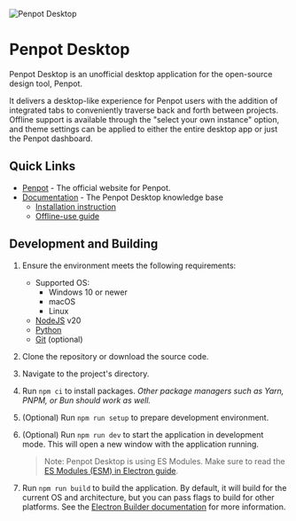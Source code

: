 ![Penpot Desktop](https://europe1.discourse-cdn.com/standard20/uploads/penpot/original/2X/b/bc6c290e4566bc12f8afa162bae80ffb20a7c7f5.jpeg)

# Penpot Desktop

Penpot Desktop is an unofficial desktop application for the open-source design tool, Penpot.

It delivers a desktop-like experience for Penpot users with the addition of integrated tabs to conveniently traverse back and forth between projects. Offline support is available through the "select your own instance" option, and theme settings can be applied to either the entire desktop app or just the Penpot dashboard.

## Quick Links

- [Penpot](https://penpot.app/) - The official website for Penpot.
- [Documentation](https://github.com/author-more/penpot-desktop/wiki) - The Penpot Desktop knowledge base
  - [Installation instruction](https://github.com/author-more/penpot-desktop/wiki/Installation)
  - [Offline-use guide](https://github.com/author-more/penpot-desktop/wiki/Self%E2%80%90hosting)

## Development and Building

1. Ensure the environment meets the following requirements:
   - Supported OS:
     - Windows 10 or newer
     - macOS
     - Linux
   - [NodeJS](https://nodejs.org/) v20
   - [Python](https://www.python.org/)
   - [Git](https://git-scm.com/) (optional)
1. Clone the repository or download the source code.
1. Navigate to the project's directory.
1. Run `npm ci` to install packages.
   _Other package managers such as Yarn, PNPM, or Bun should work as well._
1. (Optional) Run `npm run setup` to prepare development environment.
1. (Optional) Run `npm run dev` to start the application in development mode. This will open a new window with the application running.

   > Note: Penpot Desktop is using ES Modules. Make sure to read the [ES Modules (ESM) in Electron guide](https://www.electronjs.org/docs/latest/tutorial/esm).

1. Run `npm run build` to build the application. By default, it will build for the current OS and architecture, but you can pass flags to build for other platforms. See the [Electron Builder documentation](https://www.electron.build/cli) for more information.
